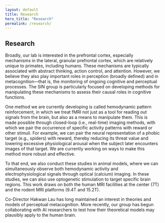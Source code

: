 ```yaml
---
layout: default
title: Research
hero_title: "Research"
permalink: /research/
---
```


## Research 

Broadly, our lab is interested in the prefrontal cortex, especially mechanisms in the lateral, granular prefrontal cortex, which are relatively unique to primates, including humans. These mechanisms are typically associated with abstract thinking, action control, and attention. However, we believe they also play important roles in perception (broadly defined) and in metacognition—that is, the monitoring of ongoing cognitive and perceptual processes. The SIN group is particularly focused on developing methods for manipulating these mechanisms to assess their causal roles in cognitive functions.

One method we are currently developing is called hemodynamic pattern reinforcement, in which we treat fMRI not just as a tool for reading out signals from the brain, but also as a means to manipulate them. This is made possible through closed-loop (i.e., real-time) imaging methods, with which we pair the occurrence of specific activity patterns with reward or other stimuli. For example, we can pair the neural representation of a phobic target (e.g., spiders) with reward, thereby reducing its threat value and lowering excessive physiological arousal when the subject later encounters images of that target. We are currently working on ways to make this method more robust and effective.

To that end, we also conduct these studies in animal models, where we can simultaneously observe both hemodynamic activity and electrophysiological signals through optical (calcium) imaging. In these studies, we can also use optogenetic stimulation to target specific brain regions. This work draws on both the human MRI facilities at the center (7T) and the rodent MRI platforms (9.4T and 15.2T).

Co-Director Hakwan Lau has long maintained an interest in theories and models of perceptual metacognition. More recently, our group has begun collaborating with AI researchers to test how their theoretical models may plausibly apply to the human brain.
